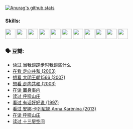 
[![Anurag's github stats](https://github-readme-stats.vercel.app/api?username=w940853815)](https://github.com/anuraghazra/github-readme-stats)

### Skills:

<code><img height="32" src="https://cdn.jsdelivr.net/npm/simple-icons@v5/icons/python.svg"></code>
<code><img height="32" src="https://cdn.jsdelivr.net/npm/simple-icons@v5/icons/javascript.svg"></code>
<code><img height="32" src="https://cdn.jsdelivr.net/npm/simple-icons@v5/icons/django.svg"></code>
<code><img height="32" src="https://cdn.jsdelivr.net/npm/simple-icons@v5/icons/flask.svg"></code>
<code><img height="32" src="https://cdn.jsdelivr.net/npm/simple-icons@v5/icons/vuetify.svg"></code>
<code><img height="32" src="https://cdn.jsdelivr.net/npm/simple-icons@v5/icons/git.svg"></code>
<code><img height="32" src="https://cdn.jsdelivr.net/npm/simple-icons@v5/icons/docker.svg"></code>
<code><img height="32" src="https://cdn.jsdelivr.net/npm/simple-icons@v5/icons/postgresql.svg"></code>
<code><img height="32" src="https://cdn.jsdelivr.net/npm/simple-icons@v5/icons/elasticsearch.svg"></code>
<code><img height="32" src="https://cdn.jsdelivr.net/npm/simple-icons@v5/icons/macos.svg"></code>
<code><img height="32" src="https://cdn.jsdelivr.net/npm/simple-icons@v5/icons/linux.svg"></code>

### 🗣 豆瓣:

<!-- DOUBAN-ACTIVITIES:START -->
- [读过 当我谈跑步时我谈些什么](https://www.douban.com/people/136069238/status/3715422296/?_i=42148350)
- [在看 走向共和‎ (2003)](https://www.douban.com/people/136069238/status/3711470443/?_i=42148350)
- [想看 大明王朝1566‎ (2007)](https://www.douban.com/people/136069238/status/3710980213/?_i=42148350)
- [想看 走向共和‎ (2003)](https://www.douban.com/people/136069238/status/3710980002/?_i=42148350)
- [在读 置身事内](https://www.douban.com/people/136069238/status/3710472151/?_i=42148350)
- [读过 呼啸山庄](https://www.douban.com/people/136069238/status/3710470617/?_i=42148350)
- [看过 有话好好说‎ (1997)](https://www.douban.com/people/136069238/status/3709833172/?_i=42148350)
- [看过 安娜·卡列尼娜 Anna Karénina‎ (2013)](https://www.douban.com/people/136069238/status/3708942010/?_i=42148350)
- [在读 呼啸山庄](https://www.douban.com/people/136069238/status/3701626992/?_i=42148350)
- [读过 十三层空间](https://www.douban.com/people/136069238/status/3700755247/?_i=42148350)
<!-- DOUBAN-ACTIVITIES:END -->
<!--
**w940853815/w940853815** is a ✨ _special_ ✨ repository because its `README.md` (this file) appears on your GitHub profile.

Here are some ideas to get you started:

- 🔭 I’m currently working on ...
- 🌱 I’m currently learning ...
- 👯 I’m looking to collaborate on ...
- 🤔 I’m looking for help with ...
- 💬 Ask me about ...
- 📫 How to reach me: ...
- 😄 Pronouns: ...
- ⚡ Fun fact: ...
-->

